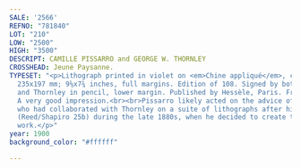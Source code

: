 ```yaml
---
SALE: '2566'
REFNO: "781840"
LOT: "210"
LOW: "2500"
HIGH: "3500"
DESCRIPT: CAMILLE PISSARRO and GEORGE W. THORNLEY
CROSSHEAD: Jeune Paysanne.
TYPESET: "<p>Lithograph printed in violet on <em>Chine appliqué</em>, circa 1900.
  235x197 mm; 9⅛x7¾ inches, full margins. Edition of 108. Signed by both Pissarro
  and Thornley in pencil, lower margin. Published by Hessèle, Paris. From <em>25 Lithographies</em>.
  A very good impression.<br><br>Pissarro likely acted on the advice of Edgar Degas,
  who had collaborated with Thornley on a suite of lithographs after his drawings
  (Reed/Shapiro 25b) during the late 1880s, when he decided to create the current
  work.</p>"
year: 1900
background_color: "#ffffff"

---
```


